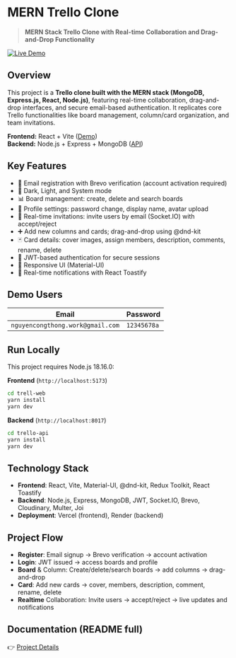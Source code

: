 # MERN Trello Clone

> **MERN Stack Trello Clone with Real-time Collaboration and Drag-and-Drop Functionality**

[![Live Demo](https://img.shields.io/badge/🚀_Live_Demo-Visit_Here-2ea44f?style=for-the-badge)](https://trello-web-eight-self.vercel.app)

## Overview

This project is a **Trello clone built with the MERN stack (MongoDB, Express.js, React, Node.js)**, featuring real-time collaboration, drag-and-drop interfaces, and secure email-based authentication. It replicates core Trello functionalities like board management, column/card organization, and team invitations.

**Frontend:** React + Vite ([Demo](https://trello-web-eight-self.vercel.app))  
**Backend:** Node.js + Express + MongoDB ([API](https://trello-ideft-api.onrender.com))


## Key Features

- 📧 Email registration with Brevo verification (account activation required)  
- 🌙 Dark, Light, and System mode  
- 📊 Board management: create, delete and search boards  
- 👥 Profile settings: password change, display name, avatar upload  
- 🤝 Real-time invitations: invite users by email (Socket.IO) with accept/reject  
- ➕ Add new columns and cards; drag-and-drop using @dnd-kit  
- 🃏 Card details: cover images, assign members, description, comments, rename, delete  
- 🔐 JWT-based authentication for secure sessions  
- 📱 Responsive UI (Material-UI)  
- 🔔 Real-time notifications with React Toastify


## Demo Users

| Email                   | Password       |
|-------------------------|----------------|
| `nguyencongthong.work@gmail.com`  | `12345678a`    |


## Run Locally


This project requires Node.js 18.16.0:


**Frontend** (`http://localhost:5173`)
```bash
cd trell-web
yarn install
yarn dev
```

**Backend** (`http://localhost:8017`)
```bash
cd trello-api
yarn install
yarn dev
```

## Technology Stack
- **Frontend**: React, Vite, Material-UI, @dnd-kit, Redux Toolkit, React Toastify
- **Backend**: Node.js, Express, MongoDB, JWT, Socket.IO, Brevo, Cloudinary, Multer, Joi
- **Deployment**: Vercel (frontend), Render (backend)

## Project Flow
- **Register**: Email signup → Brevo verification → account activation
- **Login**: JWT issued → access boards and profile
- **Board** & Column: Create/delete/search boards → add columns → drag-and-drop
- **Card**: Add new cards → cover, members, description, comment, rename, delete
- **Realtime** Collaboration: Invite users → accept/reject → live updates and notifications

## Documentation (README full)
👉 [Project Details](./README.full.md)


